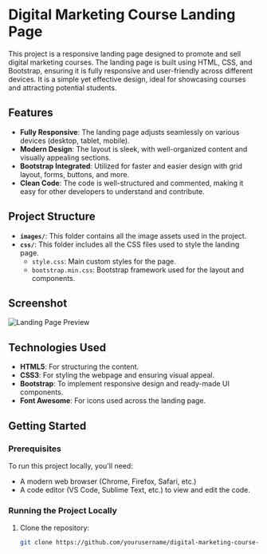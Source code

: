 # Digital Marketing Course Landing Page

This project is a responsive landing page designed to promote and sell digital marketing courses. The landing page is built using HTML, CSS, and Bootstrap, ensuring it is fully responsive and user-friendly across different devices. It is a simple yet effective design, ideal for showcasing courses and attracting potential students.

## Features

- **Fully Responsive**: The landing page adjusts seamlessly on various devices (desktop, tablet, mobile).
- **Modern Design**: The layout is sleek, with well-organized content and visually appealing sections.
- **Bootstrap Integrated**: Utilized for faster and easier design with grid layout, forms, buttons, and more.
- **Clean Code**: The code is well-structured and commented, making it easy for other developers to understand and contribute.

## Project Structure

- **`images/`**: This folder contains all the image assets used in the project.
- **`css/`**: This folder includes all the CSS files used to style the landing page.
  - `style.css`: Main custom styles for the page.
  - `bootstrap.min.css`: Bootstrap framework used for the layout and components.
 
## Screenshot

![Landing Page Preview](images/landing-page-preview.png)

## Technologies Used

- **HTML5**: For structuring the content.
- **CSS3**: For styling the webpage and ensuring visual appeal.
- **Bootstrap**: To implement responsive design and ready-made UI components.
- **Font Awesome**: For icons used across the landing page.

## Getting Started

### Prerequisites

To run this project locally, you'll need:
- A modern web browser (Chrome, Firefox, Safari, etc.)
- A code editor (VS Code, Sublime Text, etc.) to view and edit the code.

### Running the Project Locally

1. Clone the repository:
   ```bash
   git clone https://github.com/yourusername/digital-marketing-course-landing-page.git
